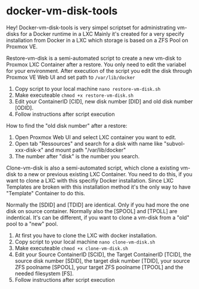 # docker-vm-disk-tools

Hey! Docker-vm-disk-tools is very simpel scriptset for administrating vm-disks for a Docker runtime in a LXC
Mainly it's created for a very specify installation from Docker in a LXC which storage is based on a ZFS Pool on Proxmox VE.

Restore-vm-disk is a semi-automated script to create a new vm-disk to Proxmox LXC Container after a restore. You only need to edit the variabel for your environment. After execution of the script you edit the disk through Proxmox VE Web UI and set path to ```/var/lib/docker```

1. Copy script to your local machine ```nano restore-vm-disk.sh```
2. Make executeable ```chmod +x restore-vm-disk.sh```
3. Edit your ContainerID [CID], new disk number [DID] and old disk number [ODID].
4. Follow instructions after script execution

How to find the "old disk number" after a restore:
1. Open Proxmox Web UI and select LXC container you want to edit.
2. Open tab "Ressources" and search for a disk with name like "subvol-xxx-disk-x" and mount path "/var/lib/docker"
3. The number after "disk" is the number you search.

Clone-vm-disk is also a semi-automated script, which clone a existing vm-disk to a new or previous existing LXC Container. You need to do this, if you want to clone a LXC with this specifiy Docker installation. Since LXC Templates are broken with this installation method it's the only way to have "Template" Container to do this.

Normally the [SDID] and [TDID] are identical. Only if you had more the one disk on source container.
Normally also the [SPOOL] and [TPOLL] are indentical. It's can be different, if you want to clone a vm-disk from a "old" pool to a "new" pool.

1. At first you have to clone the LXC with docker installation.
2. Copy script to your local machine ```nano clone-vm-disk.sh```
3. Make executeable ```chmod +x clone-vm-disk.sh```
4. Edit your Source ContainerID [SCID], the Target ContainerID [TCID], the source disk number [SDID], the target disk number [TDID], your source ZFS poolname [SPOOL], your target ZFS poolname [TPOOL] and the needed filesystem [FS].
5. Follow instructions after script execution
